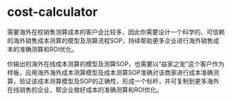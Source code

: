 # cost-calculator
需要海外在校销售测算成本的客户会比较多，因此你需要设计一个科学的、可信赖的海外销售成本测算的模型及测算流程SOP，持续帮助更多企业进行海外销售成本的准确测算和ROI优化。

你输出的海外在线成本测算的模型及测算SOP，也需要以“益家之宠”这个客户作为样板，应用海外海外成本测算模型及成本测算SOP准确对该商家进行成本准确测算，验证该成本测算模型及SOP的正确性，形成一个标杆，并可复制到更多海外在线销售的企业，帮企业做好成本的准确测算和ROI优化。
